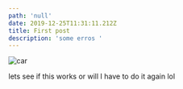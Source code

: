 ```yaml
---
path: 'null'
date: 2019-12-25T11:31:11.212Z
title: First post
description: 'some erros '
---
```

![car](/assets/22.jpeg "Car")

lets see if this works or will I have to do it again lol
